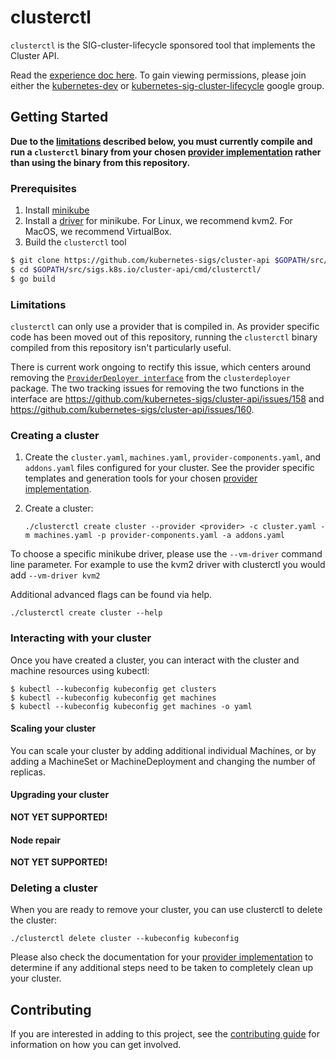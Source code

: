 # clusterctl

`clusterctl` is the SIG-cluster-lifecycle sponsored tool that implements the Cluster API.

Read the [experience doc here](https://docs.google.com/document/d/1-sYb3EdkRga49nULH1kSwuQFf1o6GvAw_POrsNo5d8c/edit#). To gain viewing permissions, please join either the [kubernetes-dev](https://groups.google.com/forum/#!forum/kubernetes-dev) or [kubernetes-sig-cluster-lifecycle](https://groups.google.com/forum/#!forum/kubernetes-sig-cluster-lifecycle) google group.

## Getting Started

**Due to the [limitations](#limitations) described below, you must currently compile and run a `clusterctl` binary
from your chosen [provider implementation](../../README.md#provider-implementations) rather than using the binary from
this repository.**


### Prerequisites

1. Install [minikube](https://kubernetes.io/docs/tasks/tools/install-minikube/)
2. Install a [driver](https://github.com/kubernetes/minikube/blob/master/docs/drivers.md) for minikube. For Linux, we recommend kvm2. For MacOS, we recommend VirtualBox.
2. Build the `clusterctl` tool

```bash
$ git clone https://github.com/kubernetes-sigs/cluster-api $GOPATH/src/sigs.k8s.io/cluster-api
$ cd $GOPATH/src/sigs.k8s.io/cluster-api/cmd/clusterctl/
$ go build
```

### Limitations

`clusterctl` can only use a provider that is compiled in. As provider specific code has been moved out
of this repository, running the `clusterctl` binary compiled from this repository isn't particularly useful.

There is current work ongoing to rectify this issue, which centers around removing the
[`ProviderDeployer interface`](https://github.com/kubernetes-sigs/cluster-api/blob/b90c541b315ecbac096fa371b4436d60ce5715a9/clusterctl/clusterdeployer/clusterdeployer.go#L33-L40)
from the `clusterdeployer` package. The two tracking issues for removing the two functions in the interface are
https://github.com/kubernetes-sigs/cluster-api/issues/158 and https://github.com/kubernetes-sigs/cluster-api/issues/160.

### Creating a cluster

1. Create the `cluster.yaml`, `machines.yaml`, `provider-components.yaml`, and `addons.yaml` files configured for your cluster.
   See the provider specific templates and generation tools for your chosen [provider implementation](../../README.md#provider-implementations).

1. Create a cluster:

   ```shell
   ./clusterctl create cluster --provider <provider> -c cluster.yaml -m machines.yaml -p provider-components.yaml -a addons.yaml
   ```

To choose a specific minikube driver, please use the `--vm-driver` command line parameter. For example to use the kvm2 driver with clusterctl you would add `--vm-driver kvm2`

Additional advanced flags can be found via help.

```shell
./clusterctl create cluster --help
```

### Interacting with your cluster

Once you have created a cluster, you can interact with the cluster and machine
resources using kubectl:

```
$ kubectl --kubeconfig kubeconfig get clusters
$ kubectl --kubeconfig kubeconfig get machines
$ kubectl --kubeconfig kubeconfig get machines -o yaml
```

#### Scaling your cluster

You can scale your cluster by adding additional individual Machines, or by adding a MachineSet or MachineDeployment
and changing the number of replicas.

#### Upgrading your cluster

**NOT YET SUPPORTED!**

#### Node repair

**NOT YET SUPPORTED!**

### Deleting a cluster

When you are ready to remove your cluster, you can use clusterctl to delete the cluster:

```shell
./clusterctl delete cluster --kubeconfig kubeconfig
```

Please also check the documentation for your [provider implementation](../../README.md#provider-implementations)
to determine if any additional steps need to be taken to completely clean up your cluster.

## Contributing

If you are interested in adding to this project, see the [contributing guide](CONTRIBUTING.md) for information on how you can get involved.
